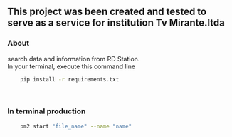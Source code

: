 ## This project was been created and tested to serve as a service for institution Tv Mirante.ltda

### About
search data and information from RD Station. 
<br>
In your terminal, execute this command line 
<br>

``` bash
    pip install -r requirements.txt
```

<br>

### In terminal production

``` bash
    pm2 start "file_name" --name "name" 
```